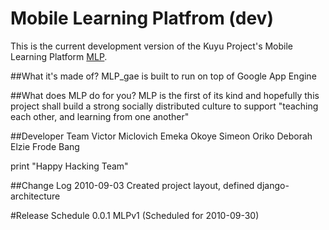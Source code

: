 # Mobile Learning Platfrom (dev)

This is the current development version of the Kuyu Project's Mobile Learning Platform [MLP](http://thekuyuproject.org/2010/09/mobile-learning-platform/).

##What it's made of?
MLP_gae is built to run on top of Google App Engine

##What does MLP do for you?
MLP is the first of its kind and hopefully this project shall build a strong socially distributed culture to support "teaching each other, and learning from one another"

##Developer Team
	Victor Miclovich
	Emeka Okoye
	Simeon Oriko
	Deborah Elzie
	Frode Bang
	
print "Happy Hacking Team"

##Change Log
2010-09-03 Created project layout, defined django-architecture

#Release Schedule
0.0.1 MLPv1 (Scheduled for 2010-09-30)